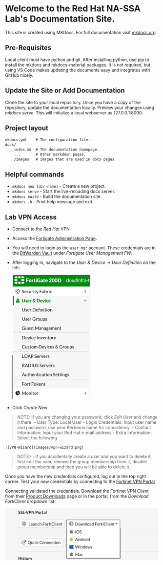 # Welcome to the Red Hat NA-SSA Lab's Documentation Site.

This site is created using MKDocs.  For full documentation visit [mkdocs.org](https://www.mkdocs.org).

## Pre-Requisites

Local client must have python and git.  After installing python, use pip to install the mkdocs and mkdocs-material packages.  It is not required, but using VS Code makes updating the documents easy and integrates with GitHub nicely.


## Update the Site or Add Documentation

Clone the site to your local repository.  Once you have a copy of the repository, update the documentation locally.  Preview your changes using *mkdocs serve*.  This will initialize a local webserver as 127.0.0.1:8000.


## Project layout

    mkdocs.yml    # The configuration file.
    docs/
        index.md  # The documentation homepage.
        ...       # Other markdown pages.
        /images   # images that are used in docs pages


## Helpful commands

* `mkdocs new [dir-name]` - Create a new project.
* `mkdocs serve` - Start the live-reloading docs server.
* `mkdocs build` - Build the documentation site.
* `mkdocs -h` - Print help message and exit.


## Lab VPN Access

* Connect to the *Red Hat* VPN
* Access the <a href="https://10.9.57.124/" target="_blank">Fortigate Administration Page</a>.
* You will need to login as the `user_mgr` account. These credentials are in the <a href="https://vault.bitwarden.com/#/login" target="_blank">BitWarden Vault</a> under *Fortigate User Management FW*.
* After logging in, navigate to the *User & Device -> User Definition* on the left:

    ![VPN-User](images/vpn-user.png)

* Click *Create New* 
> NOTE: If you are changing your password, click *Edit User* and change it there.
    - User Type: Local User
    - Login Credentials: Input user name and password, use your Kerberos name for consistency.
    - Contact Information: Input your Red Hat e-mail address
    - Extra Information: Select the following

    ![VPN-Wizard](images/vpn-wizard.png)

  > NOTE> : If you accidentally create a user and you want to delete it, first edit the user, remove the group membership from it, disable group membership and then you will be able to delete it.

Once you have the new credentials configured, log out in the top right corner.  Test your new credentials by connecting to the <a href="https://209.132.179.151:20443" target="_blank"> Fortinet VPN Portal</a>


Connecting validated the credentials.  Download the Fortinet VPN Client from their <a href="https://www.fortinet.com/support/product-downloads" target="_blank">Product Downloads</a> page or in the portal, from the *Download FortiClient* dropdown list.

   ![VPN-Download](images/vpn-download.png)





